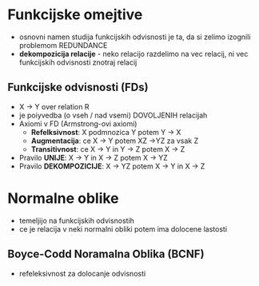 # Funkcijske omejtive
* osnovni namen studija funkcijskih odvisnosti je ta, da si zelimo izognili problemom REDUNDANCE
* **dekompozicija relacije** - neko relacijo razdelimo na vec relacij, ni vec funkcijskih odvisnosti znotraj relacij

## Funkcijske odvisnosti (FDs)
* X -> Y over relation R
* je poiyvedba (o vseh / nad vsemi) DOVOLJENIH relacijah
* Axiomi v FD (Armstrong-ovi axiomi)
  * **Refelksivnost**: X podmnozica Y potem Y -> X
  * **Augmentacija**: ce X -> Y potem XZ ->YZ za vsak Z
  * **Transitivnost**: ce X -> Y in Y -> Z potem X -> Z
* Pravilo **UNIJE**: X -> Y in X -> Z potem X -> YZ
* Pravilo **DEKOMPOZICIJE**: X -> YZ potem X -> Y in X -> Z    

# Normalne oblike
* temeljijo na funkcijskih odvisnostih
* ce je relacija v neki normalni obliki potem ima dolocene lastosti

## Boyce-Codd Noramalna Oblika (BCNF)
* refeleksivnost za dolocanje odvisnosti